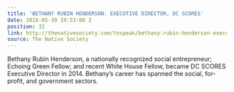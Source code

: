 ```yaml
---
title: 'BETHANY RUBIN HENDERSON: EXECUTIVE DIRECTOR, DC SCORES'
date: 2018-05-30 19:53:00 Z
position: 32
link: http://thenativesociety.com/tnspeak/bethany-rubin-henderson-executive-director-dc-scores.html
source: The Native Society
---
```


Bethany Rubin Henderson, a nationally recognized social entrepreneur; Echoing Green Fellow; and recent White House Fellow, became DC SCORES Executive Director in 2014. Bethany’s career has spanned the social, for-profit, and government sectors.